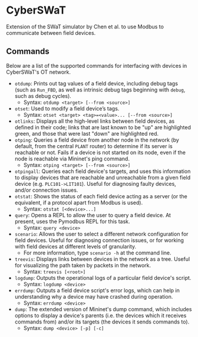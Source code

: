 # CyberSWaT
Extension of the SWaT simulator by Chen et al. to use Modbus to communicate between field devices. 

## Commands
Below are a list of the supported commands for interfacing with devices in CyberSWaT's OT network.

- `otdump`: Prints out tag values of a field device, including debug tags (such as `Run_FBD`, as well as intrinsic debug tags beginning with `debug`, such as debug cycles).
  - Syntax: `otdump <target> [--from <source>]`
- `otset`: Used to modify a field device’s tags.
  - Syntax: `otset <target> <tag>=<value>... [--from <source>]`
- `otlinks`: Displays all the high-level links between field devices, as defined in their code; links that are last known to be "up" are highlighted green, and those that were last "down" are highlighted red.
- `otping`: Queries a field device from another node in the network (by default, from the central `PLANT` router) to determine if its server is reachable or not. Fails if a device is not started on its node, even if the node is reachable via Mininet's ping command.
  - Syntax: `otping <target> [--from <source>]`
- `otpingall`: Queries each field device's targets, and uses this information to display devices that are reachable and unreachable from a given field device (e.g. `PLC101->LIT101`). Useful for diagnosing faulty devices, and/or connection issues.
- `otstat`: Shows the status of each field device acting as a server (or the equivalent, if a protocol apart from Modbus is used).
  - Syntax: `otstat [<device>...]`
- `query`: Opens a REPL to allow the user to query a field device. At present, uses the Pymodbus REPL for this task.
  - Syntax: `query <device>`
- `scenario`: Allows the user to select a different network configuration for field devices. Useful for diagnosing connection issues, or for working with field devices at different levels of granularity.
  - For more information, type `scenario -h` at the command line.
- `treevis`: Displays links between devices in the network as a tree. Useful for visualizing the path taken by packets in the network.
  - Syntax: `treevis [<root>]`
- `logdump`: Outputs the operational logs of a particular field device's script.
  - Syntax: `logdump <device>`
- `errdump`: Outputs a field device script's error logs, which can help in understanding why a device may have crashed during operation.
  - Syntax: `errdump <device>`
- `dump`: The extended version of Mininet's dump command, which includes options to display a device's parents (i.e. the devices which it receives commands from) and/or its targets (the devices it sends commands to).
  - Syntax: `dump <device> [-p] [-c]`
